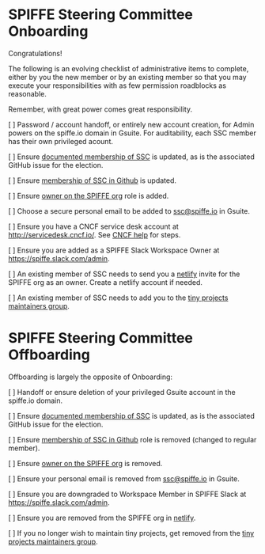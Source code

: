 # SPIFFE Steering Committee Onboarding

Congratulations!

The following is an evolving checklist of administrative items to complete, either by you the new member or by an existing member so that you may execute your responsibilities with as few permission roadblocks as reasonable.

Remember, with great power comes great responsibility.

[ ] Password / account handoff, or entirely new account creation, for Admin powers on the spiffe.io domain in Gsuite. For auditability, each SSC member has their own privileged acount.

[ ] Ensure [documented membership of SSC](README.md) is updated, as is the associated GitHub issue for the election.

[ ] Ensure [membership of SSC in Github](https://github.com/orgs/spiffe/teams/ssc) is updated.

[ ] Ensure [owner on the SPIFFE org](https://github.com/orgs/spiffe/people?query=role%3Aowner) role is added.

[ ] Choose a secure personal email to be added to ssc@spiffe.io in Gsuite.

[ ] Ensure you have a CNCF service desk account at http://servicedesk.cncf.io/. See [CNCF help](https://github.com/cncf/servicedesk#i-dont-have-a-servicedesk-account) for steps.

[ ] Ensure you are added as a SPIFFE Slack Workspace Owner at https://spiffe.slack.com/admin.

[ ] An existing member of SSC needs to send you a [netlify](app.netlify.com) invite for the SPIFFE org as an owner. Create a netlify account if needed.

[ ] An existing member of SSC needs to add you to the [tiny projects maintainers group](https://github.com/orgs/spiffe/teams/tiny-projects-maintainers/members).

# SPIFFE Steering Committee Offboarding

Offboarding is largely the opposite of Onboarding:

[ ] Handoff or ensure deletion of your privileged Gsuite account in the spiffe.io domain.

[ ] Ensure [documented membership of SSC](README.md) is updated, as is the associated GitHub issue for the election.

[ ] Ensure [membership of SSC in Github](https://github.com/orgs/spiffe/teams/ssc) role is removed (changed to regular member).

[ ] Ensure [owner on the SPIFFE org](https://github.com/orgs/spiffe/people?query=role%3Aowner) is removed.

[ ] Ensure your personal email is removed from ssc@spiffe.io in Gsuite.

[ ] Ensure you are downgraded to Workspace Member in SPIFFE Slack at https://spiffe.slack.com/admin.

[ ] Ensure you are removed from the SPIFFE org in [netlify](app.netlify.com).

[ ] If you no longer wish to maintain tiny projects, get removed from the [tiny projects maintainers group](https://github.com/orgs/spiffe/teams/tiny-projects-maintainers/members).
